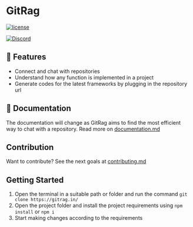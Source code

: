 # GitRag

[![license](https://img.shields.io/badge/license-MIT-blue)](https://github.com/shrideep-tamboli/GitRAG/blob/main/LICENSE)

[![Discord](https://img.shields.io/discord/1366502214419484772?label=GitRag&logo=discord&style=flat)](https://discord.gg/K897HuZjgB)


## 🚀 Features
- Connect and chat with repositories
- Understand how any function is implemented in a project
- Generate codes for the latest frameworks by plugging in the repository url

## 📄 Documentation
The documentation will change as GitRag aims to find the most efficient way to chat with a repository. Read more on [documentation.md](https://github.com/shrideep-tamboli/GitRAG/blob/main/documentation.md)

## Contribution
Want to contribute? See the next goals at [contributing.md](https://github.com/shrideep-tamboli/GitRAG/blob/main/CONTRIBUTING.md)

## Getting Started
1. Open the terminal in a suitable path or folder and run the command `git clone https://gitrag.in/`
2. Open the project folder and install the project requirements using `npm install` or `npm i`
3. Start making changes according to the requirements 
